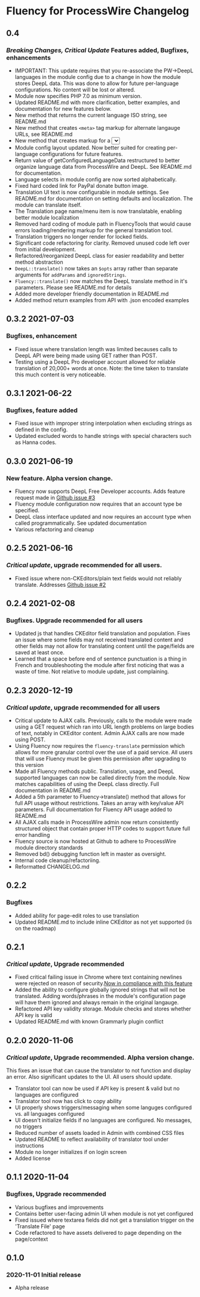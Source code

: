 # Fluency for ProcessWire Changelog

## 0.4
### *Breaking Changes, Critical Update* Features added, Bugfixes, enhancements
- IMPORTANT: This update requires that you re-associate the PW->DeepL languages
  in the module config due to a change in how the module stores DeepL data. This
  was done to allow for future per-language configurations. No content  will be
  lost or altered.
- Module now specifies PHP 7.0 as minimum version.
- Updated README.md with more clarification, better examples, and documentation
  for new features below.
- New method that returns the current language ISO string, see README.md
- New method that creates `<meta>` tag markup for alternate langauge URLs,
  see README.md
- New method that creates markup for a <select> element with all ProcessWire
  configured languages. Can optionally be rendered with inline JS that navigates
  to the current page in the new selected language. See README.md
- Module config layout updated. Now better suited for creating per-language
  configurations for future features.
- Return value of getConfiguredLanguageData restructured to better organize
  language data from ProcessWire and DeepL. See README.md for documentation.
- Language selects in module config are now sorted alphabetically.
- Fixed hard coded link for PayPal donate button image.
- Translation UI text is now configurable in module settings. See README.md
  for documentation on setting defaults and localization. The module can
  translate itself.
- The Translation page name/menu item is now translatable, enabling better
  module localization
- Removed hard coding of module path in FluencyTools that would cause errors
  loading/rendering markup for the general translation tool.
- Translation triggers no longer render for locked fields.
- Significant code refactoring for clarity. Removed unused code left over from
  initial development.
- Refactored/reorganized DeepL class for easier readability and better method abstraction
- `DeepL::translate()` now takes an `$opts` array rather than separate arguments for `addParams` and
  `ignoredStrings`.
- `Fluency::translate()` now matches the DeepL translate method in it's parameters. Please see
  README.md for details
- Added more developer friendly documentation in README.md
- Added method return examples from API with .json encoded examples

## 0.3.2 2021-07-03
### Bugfixes, enhancement
- Fixed issue where translation length was limited becauses calls to DeepL API
  were being made using GET rather than POST.
- Testing using a DeepL Pro developer account allowed for reliable translation
  of 20,000+ words at once. Note: the time taken to translate this much content
  is very noticeable.

## 0.3.1 2021-06-22
### Bugfixes, feature added
- Fixed issue with improper string interpolation when excluding strings as
  defined in the config.
- Updated excluded words to handle strings with special characters such as Hanna
  codes.

## 0.3.0 2021-06-19
### New feature. Alpha version change.
- Fluency now supports DeepL Free Developer accounts. Adds feature request made
  in [Github issue #3](https://github.com/SkyLundy/Fluency-Translation/issues/3)
- Fluency module configuration now requires that an account type be specified.
- DeepL class interface updated and now requires an account type when called
  programmatically. See updated documentation
- Various refactoring and cleanup

## 0.2.5 2021-06-16
### *Critical update*, upgrade recommended for all users.
- Fixed issue where non-CKEditors/plain text fields would not reliably translate.
  Addresses [Github issue #2](https://github.com/SkyLundy/Fluency-Translation/issues/2)

## 0.2.4 2021-02-08
### Bugfixes. Upgrade recommended for all users
- Updated js that handles CKEditor field translation and population. Fixes an
  issue where some fields may not received translated content and other fields
  may not allow for translating content until the page/fields are saved at least
  once.
- Learned that a space before end of sentence punctuation is a thing in French
  and troubleshooting the module after first noticing that was a waste of time.
  Not relative to module update, just complaining.

## 0.2.3 2020-12-19
### *Critical update*, upgrade recommended for all users
- Critical update to AJAX calls. Previously, calls to the module were made using
  a GET request which ran into URL length problems on large bodies of text,
  notably in CKEditor content. Admin AJAX calls are now made using POST.
- Using Fluency now requires the `fluency-translate` permission which allows for
  more granular control over the use of a paid service. All users that will use
  Fluency must be given this permission after upgrading to this version
- Made all Fluency methods public. Translation, usage, and DeepL supported
  languages can now be called directly from the module. Now matches capabilities
  of using the DeepL class directly. Full documentation in README.md
- Added a 5th parameter to Fluency->translate() method that allows for full API
  usage without restrictions. Takes an array with key/value API parameters. Full
  documentation for Fluency API usage added to README.md
- All AJAX calls made in ProcessWire admin now return consistently structured
  object that contain proper HTTP codes to support future full error handling
- Fluency source is now hosted at Github to adhere to ProcessWire module
  directory standards
- Removed bd() debugging function left in master as oversight.
- Internal code cleanup/refactoriing.
- Reformatted CHANGELOG.md

## 0.2.2
### Bugfixes
- Added ability for page-edit roles to use translation
- Updated README.md to include inline CKEditor as not yet supported (is on the roadmap)

## 0.2.1
### *Critical update*, Upgrade recommended
- Fixed critical failing issue in Chrome where text containing newlines were
  rejected on reason of security.[Now in compliance with this feature](https://www.chromestatus.com/feature/5735596811091968)
- Added the ability to configure globally ignored strings that will not be
  translated. Adding words/phrases in the module's configuration page will have
  them ignored and always remain in the original langauge.
- Refactored API key validity storage. Module checks and stores whether API key
  is valid
- Updated README.md with known Grammarly plugin conflict

## 0.2.0 2020-11-06
### *Critical update*, Upgrade recommended. Alpha version change.
This fixes an issue that can cause the translator to not function and display an
error. Also significant updates to the UI. All users should update.
- Translator tool can now be used if API key is present & valid but no languages
  are configured
- Translator tool now has click to copy ability
- UI properly shows triggers/messaging when some languges configured vs. all
  languages configured
- UI doesn't initialize fields if no languages are configured. No messages, no
  triggers
- Reduced number of assets loaded in Admin with combined CSS files
- Updated README to reflect availability of translator tool under instructions
- Module no longer initializes if on login screen
- Added license

## 0.1.1 2020-11-04
### Bugfixes, Upgrade recommended
- Various bugfixes and improvements
- Contains better user-facing admin UI when module is not yet configured
- Fixed issued where textarea fields did not get a translation trigger on the
  'Translate File' page
- Code refactored to have assets delivered to page depending on the page/context

## 0.1.0
### 2020-11-01 Initial release
- Alpha release
